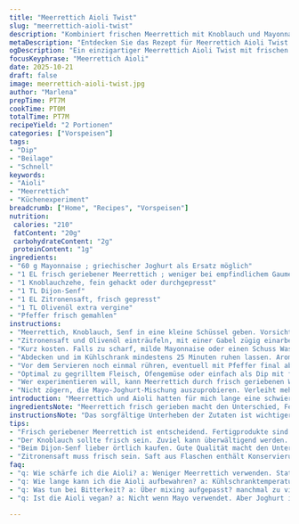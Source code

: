 ```yaml
---
title: "Meerrettich Aioli Twist"
slug: "meerrettich-aioli-twist"
description: "Kombiniert frischen Meerrettich mit Knoblauch und Mayonnaise. Abgerundet mit Dijon-Senf, einem Spritzer Zitronensaft und einem Hauch von Olivenöl. Kurz gekühlt sorgt es für eine harmonische Verbindung der kräftigen Aromen. Alternativ kann griechischer Joghurt die Mayonnaise ersetzen, für eine leichtere Textur. Wichtig: Dabei auf Konsistenz und den richtigen Schärfegrad achten. Die Zubereitung setzt keine Hitze voraus, das Timing richtet sich nach der Intensität der Aromen. Kleine Veränderungen in der Schärfe durch Zutatenanpassung erhältlich. Gemischte Methoden, persönliche Tipps zur Vermeidung von Bitterkeit und zu frischer Aromatik inklusive."
metaDescription: "Entdecken Sie das Rezept für Meerrettich Aioli Twist. Eine harmonische Kombination aus frischem Meerrettich, Knoblauch und etwas Zitronensaft."
ogDescription: "Ein einzigartiger Meerrettich Aioli Twist mit frischen Aromen. Perfekt für Grillgerichte oder als Dip. Jetzt ausprobieren."
focusKeyphrase: "Meerrettich Aioli"
date: 2025-10-21
draft: false
image: meerrettich-aioli-twist.jpg
author: "Marlena"
prepTime: PT7M
cookTime: PT0M
totalTime: PT7M
recipeYield: "2 Portionen"
categories: ["Vorspeisen"]
tags:
- "Dip"
- "Beilage"
- "Schnell"
keywords:
- "Aioli"
- "Meerrettich"
- "Küchenexperiment"
breadcrumb: ["Home", "Recipes", "Vorspeisen"]
nutrition: 
 calories: "210"
 fatContent: "20g"
 carbohydrateContent: "2g"
 proteinContent: "1g"
ingredients:
- "60 g Mayonnaise ; griechischer Joghurt als Ersatz möglich"
- "1 EL frisch geriebener Meerrettich ; weniger bei empfindlichem Gaumen"
- "1 Knoblauchzehe, fein gehackt oder durchgepresst"
- "1 TL Dijon-Senf"
- "1 EL Zitronensaft, frisch gepresst"
- "1 TL Olivenöl extra vergine"
- "Pfeffer frisch gemahlen"
instructions:
- "Meerrettich, Knoblauch, Senf in eine kleine Schüssel geben. Vorsichtig mit der Mayonnaise unterheben. Nicht zu hastig, damit die Luftigkeit erhalten bleibt."
- "Zitronensaft und Olivenöl einträufeln, mit einer Gabel zügig einarbeiten, bis die Mischung leicht glänzt. Achtung: Zu langes Rühren zerstört die Textur."
- "Kurz kosten. Falls zu scharf, milde Mayonnaise oder einen Schuss Wasser ergänzen. Mehr Zitronensaft für Frische, aber vorsichtig dosieren."
- "Abdecken und im Kühlschrank mindestens 25 Minuten ruhen lassen. Aroma braucht Zeit, Meerrettich zieht sich zurück, Knoblauch wird milder."
- "Vor dem Servieren noch einmal rühren, eventuell mit Pfeffer final abschmecken. Konsistenz soll cremig sein, nicht zu flüssig."
- "Optimal zu gegrilltem Fleisch, Ofengemüse oder einfach als Dip mit frischem Brot verwenden."
- "Wer experimentieren will, kann Meerrettich durch frisch geriebenen Wasabi ersetzen. Noch moderater die Schärfe, interessanter Geschmack."
- "Nicht zögern, die Mayo-Joghurt-Mischung auszuprobieren. Verleiht mehr Leichtigkeit, dabei aber auf die Verdünnung achten."
introduction: "Meerrettich und Aioli hatten für mich lange eine schwierige Beziehung. Die Schärfe des Meerrettichs wirkt schnell erdrückend, Knoblauch kann dominant werden. Also ausprobiert: Senf hinein, etwas Zitronensaft für Frische, und das Finish mit Olivenöl. Die Mischung lebt vom richtigen Timing - ein kurzer Ruhezeitraum im Kühlschrank, damit die Aromen sich entspannen. Das Geräusch beim Rühren, wenn alles langsam glänzt, ist ein guter Indikator. Ich habe oft festgestellt, dass der Meerrettich je nach Frische stark variiert. Der Ersatz durch Wasabi brachte neue Facetten. Und statt klassischer Mayo greife ich ab und zu zu griechischem Joghurt für einen frischen Twist. Es geht hier nicht um starre Rezepte, sondern um Gefühl, Textur und der Balance zwischen scharf, säuerlich und cremig."
ingredientsNote: "Meerrettich frisch gerieben macht den Unterschied, Fertigprodukte sind oft zu scharf oder bitter. Wer empfindlich ist, nimmt weniger. Die Mayonnaise kann durch griechischen Joghurt ersetzt werden – das ergibt ein leichteres Ergebnis, aber auf die Konsistenz achten, eventuell etwas Öl ergänzen. Beim Knoblauch lieber frisch und sparsam, weil die Schärfe sonst dominiert. Dijon-Senf ist fast immer besser als normaler, weil er Tiefe gibt ohne zu übernehmen. Zitronensaft zwingend frisch – Saft aus der Flasche flacht ab und verdirbt das Aroma. Olivenöl extra vergine bringt Fruchtigkeit und rundet ab, aber auch hier nicht übertreiben, sonst wird die Mischung zu ölig. Mit frischem Pfeffer abschmecken, salzen selten nötig wegen Mayo."
instructionsNote: "Das sorgfältige Unterheben der Zutaten ist wichtiger als man denkt – rühen kann die Emulsion zerstören, also lieber klappen, falten, nicht schlagen. Die Mischung bekommt eine glänzende Oberfläche als Zeichen, nichts gerinnt. Die Ruhezeit ist kein sturer Timer, sondern eher ein Aromakonzentrat. Beobachte die Verdickung und Geruchsveränderung – wenn die Schärfe abnimmt und der Knoblauch milder wirkt, bereit zum Servieren. Vor Verwendung nochmal probieren und gegebenenfalls nachschärfen oder aufhellen, je nachdem was der erste Eindruck sagt. Weniger ist manchmal mehr, vor allem bei scharfen Zutaten. Die Aufbewahrung im Kühlschrank beschränkt sich auf wenige Tage, sonst verliert die Frische komplett. Riechen zwischendurch – wenn dumpf oder säuerlich, weg damit."
tips:
- "Frisch geriebener Meerrettich ist entscheidend. Fertigprodukte sind oft zu scharf oder bitter. Experimentiere mit der Menge, um den richtigen Geschmack zu finden. Beachte, dass die Schärfe stark variiert. Weniger ist mehr für empfindliche Gaumen. Aufpassen: Zu viel Meerrettich und die Aioli schmeckt übertrieben."
- "Der Knoblauch sollte frisch sein. Zuviel kann überwältigend werden. Barriere ausschalten, die Intensität richtig einstellen. Die saitige Textur ist wichtig. In kleinen Mengen hinzufügen, besser ist es weniger zu verwenden. Alternativ, zwei kleine Zehen nutzen und so den Geschmack mildern."
- "Beim Dijon-Senf lieber örtlich kaufen. Gute Qualität macht den Unterschied. Er gibt eine Tiefe ohne zu stark zu sein. Mische gut mit den übrigen Zutaten, um eine harmonische Balance zu erzeugen. Bei uns in der Schweiz wird Senf oft in kleinen Mengen verwendet. Recycling alte Gläser zur Aufbewahrung ist clever."
- "Zitronensaft muss frisch sein. Saft aus Flaschen enthält Konservierungsstoffe. Das Aroma leidet, frische Zitrone bringt lebendige Säure. Abgerundet wird alles mit hochwertigem Olivenöl. Weniger ist mehr, aber nicht ganz weglassen. Das richtige Mischungsverhältnis ist entscheidend für die Konsistenz."
faq:
- "q: Wie schärfe ich die Aioli? a: Weniger Meerrettich verwenden. Stattdessen mildere Zutaten hinzufügen. Mehr Joghurt oder Mayo? Ruhen lassen für bessere Aromen. Nach Bedarf nachjustieren."
- "q: Wie lange kann ich die Aioli aufbewahren? a: Kühlschranktemperatur ist wichtig. Höchstens zwei bis drei Tage. Riechen, wenn nicht frisch, einfach entsorgen. Olivenöl separat lagern für Geschmack."
- "q: Was tun bei Bitterkeit? a: Über mixing aufgepasst? manchmal zu viel rühren. Besser weniger dazufügen, um die Emulsion zu schädigen. Nach dem Mischen kurz, erst ruhen lassen. Dann kontrollieren."
- "q: Ist die Aioli vegan? a: Nicht wenn Mayo verwendet. Aber Joghurt ist eine Alternative. Für vegane Version einfach ganz veganen Joghurt benutzen. Balance der Aromen bleibt erhalten."

---
```

